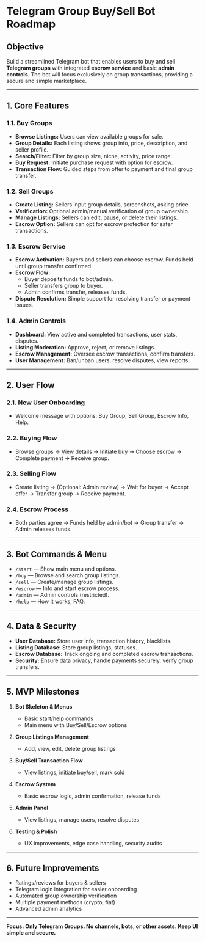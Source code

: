 # Telegram Group Buy/Sell Bot Roadmap

## Objective

Build a streamlined Telegram bot that enables users to buy and sell **Telegram groups** with integrated **escrow service** and basic **admin controls**. The bot will focus exclusively on group transactions, providing a secure and simple marketplace.

---

## 1. Core Features

### 1.1. Buy Groups
- **Browse Listings:** Users can view available groups for sale.
- **Group Details:** Each listing shows group info, price, description, and seller profile.
- **Search/Filter:** Filter by group size, niche, activity, price range.
- **Buy Request:** Initiate purchase request with option for escrow.
- **Transaction Flow:** Guided steps from offer to payment and final group transfer.

### 1.2. Sell Groups
- **Create Listing:** Sellers input group details, screenshots, asking price.
- **Verification:** Optional admin/manual verification of group ownership.
- **Manage Listings:** Sellers can edit, pause, or delete their listings.
- **Escrow Option:** Sellers can opt for escrow protection for safer transactions.

### 1.3. Escrow Service
- **Escrow Activation:** Buyers and sellers can choose escrow. Funds held until group transfer confirmed.
- **Escrow Flow:** 
  - Buyer deposits funds to bot/admin.
  - Seller transfers group to buyer.
  - Admin confirms transfer, releases funds.
- **Dispute Resolution:** Simple support for resolving transfer or payment issues.

### 1.4. Admin Controls
- **Dashboard:** View active and completed transactions, user stats, disputes.
- **Listing Moderation:** Approve, reject, or remove listings.
- **Escrow Management:** Oversee escrow transactions, confirm transfers.
- **User Management:** Ban/unban users, resolve disputes, view reports.

---

## 2. User Flow

### 2.1. New User Onboarding
- Welcome message with options: Buy Group, Sell Group, Escrow Info, Help.

### 2.2. Buying Flow
- Browse groups → View details → Initiate buy → Choose escrow → Complete payment → Receive group.

### 2.3. Selling Flow
- Create listing → (Optional: Admin review) → Wait for buyer → Accept offer → Transfer group → Receive payment.

### 2.4. Escrow Process
- Both parties agree → Funds held by admin/bot → Group transfer → Admin releases funds.

---

## 3. Bot Commands & Menu

- `/start` — Show main menu and options.
- `/buy` — Browse and search group listings.
- `/sell` — Create/manage group listings.
- `/escrow` — Info and start escrow process.
- `/admin` — Admin controls (restricted).
- `/help` — How it works, FAQ.

---

## 4. Data & Security

- **User Database:** Store user info, transaction history, blacklists.
- **Listing Database:** Store group listings, statuses.
- **Escrow Database:** Track ongoing and completed escrow transactions.
- **Security:** Ensure data privacy, handle payments securely, verify group transfers.

---

## 5. MVP Milestones

1. **Bot Skeleton & Menus**
   - Basic start/help commands
   - Main menu with Buy/Sell/Escrow options

2. **Group Listings Management**
   - Add, view, edit, delete group listings

3. **Buy/Sell Transaction Flow**
   - View listings, initiate buy/sell, mark sold

4. **Escrow System**
   - Basic escrow logic, admin confirmation, release funds

5. **Admin Panel**
   - View listings, manage users, resolve disputes

6. **Testing & Polish**
   - UX improvements, edge case handling, security audits

---

## 6. Future Improvements

- Ratings/reviews for buyers & sellers
- Telegram login integration for easier onboarding
- Automated group ownership verification
- Multiple payment methods (crypto, fiat)
- Advanced admin analytics

---

**Focus: Only Telegram Groups. No channels, bots, or other assets. Keep UI simple and secure.**
